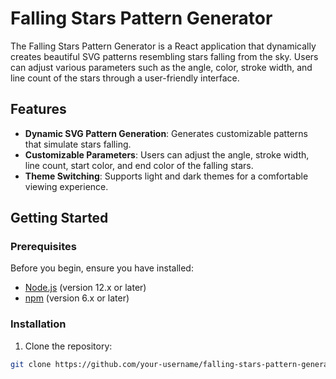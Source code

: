 # Falling Stars Pattern Generator

The Falling Stars Pattern Generator is a React application that dynamically creates beautiful SVG patterns resembling stars falling from the sky. Users can adjust various parameters such as the angle, color, stroke width, and line count of the stars through a user-friendly interface.

## Features

- **Dynamic SVG Pattern Generation**: Generates customizable patterns that simulate stars falling.
- **Customizable Parameters**: Users can adjust the angle, stroke width, line count, start color, and end color of the falling stars.
- **Theme Switching**: Supports light and dark themes for a comfortable viewing experience.

## Getting Started

### Prerequisites

Before you begin, ensure you have installed:
- [Node.js](https://nodejs.org/) (version 12.x or later)
- [npm](https://npmjs.com/) (version 6.x or later)

### Installation

1. Clone the repository:
```bash
git clone https://github.com/your-username/falling-stars-pattern-generator.git
```
